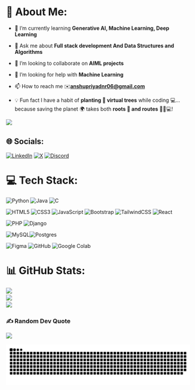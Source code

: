 # 💫 About Me:

- 🌱 I’m currently learning **Generative AI, Machine Learning, Deep Learning**

- 💬 Ask me about **Full stack development And Data Structures and Algorithms**

- 👯 I’m looking to collaborate on **AIML projects**

- 🤝 I’m looking for help with **Machine Learning**

- 📫 How to reach me ✉️**anshupriyadnr06@gmail.com**

- 💡 Fun fact I have a habit of **planting 🌱 virtual trees** while coding 💻... because saving the planet 🌍 takes both **roots 🌳 and routes** 🌱🚀💻!

[![](https://visitcount.itsvg.in/api?id=anshupriya06&icon=0&color=0)](https://visitcount.itsvg.in)

## 🌐 Socials:
 [![LinkedIn](https://img.shields.io/badge/LinkedIn-%230077B5.svg?logo=linkedin&logoColor=white)](https://linkedin.com/in/anshu-priya06) [![X](https://img.shields.io/badge/X-black.svg?logo=X&logoColor=white)](https://x.com/Anshu__Priya) [![Discord](https://img.shields.io/badge/Discord-%237289DA.svg?logo=discord&logoColor=white)](https://discord.gg/anshupriya6494)

# 💻 Tech Stack:
![Python](https://img.shields.io/badge/python-3670A0?style=for-the-badge&logo=python&logoColor=ffdd54) ![Java](https://img.shields.io/badge/java-%23ED8B00.svg?style=for-the-badge&logo=openjdk&logoColor=white) ![C](https://img.shields.io/badge/c-%2300599C.svg?style=for-the-badge&logo=c&logoColor=white)

![HTML5](https://img.shields.io/badge/html5-%23E34F26.svg?style=for-the-badge&logo=html5&logoColor=white) ![CSS3](https://img.shields.io/badge/css3-%231572B6.svg?style=for-the-badge&logo=css3&logoColor=white) ![JavaScript](https://img.shields.io/badge/javascript-%23323330.svg?style=for-the-badge&logo=javascript&logoColor=%23F7DF1E) ![Bootstrap](https://img.shields.io/badge/bootstrap-%238511FA.svg?style=for-the-badge&logo=bootstrap&logoColor=white) ![TailwindCSS](https://img.shields.io/badge/tailwindcss-%2338B2AC.svg?style=for-the-badge&logo=tailwind-css&logoColor=white)
![React](https://img.shields.io/badge/react-%2320232a.svg?style=for-the-badge&logo=react&logoColor=%2361DAFB)

![PHP](https://img.shields.io/badge/php-%23777BB4.svg?style=for-the-badge&logo=php&logoColor=white) ![Django](https://img.shields.io/badge/django-%23092E20.svg?style=for-the-badge&logo=django&logoColor=white) 

![MySQL](https://img.shields.io/badge/mysql-4479A1.svg?style=for-the-badge&logo=mysql&logoColor=white)![Postgres](https://img.shields.io/badge/postgres-%23316192.svg?style=for-the-badge&logo=postgresql&logoColor=white) 

![Figma](https://img.shields.io/badge/figma-%23F24E1E.svg?style=for-the-badge&logo=figma&logoColor=white) ![GitHub](https://img.shields.io/badge/github-%23121011.svg?style=for-the-badge&logo=github&logoColor=white) ![Google Colab](https://img.shields.io/badge/Google%20Colab-%23F9A825.svg?style=for-the-badge&logo=googlecolab&logoColor=white)
# 📊 GitHub Stats:
![](https://github-readme-stats.vercel.app/api/top-langs/?username=anshupriya06&theme=dark&hide_border=false&include_all_commits=false&count_private=false&layout=compact) <br/>
![](https://nirzak-streak-stats.vercel.app/?user=anshupriya06&theme=dark&hide_border=false)<br/> ![](https://github-readme-stats.vercel.app/api?username=anshupriya06&theme=dark&hide_border=false&include_all_commits=false&count_private=false)

### ✍️ Random Dev Quote
![](https://quotes-github-readme.vercel.app/api?type=horizontal&theme=radical)
<!-- Proudly created with GPRM ( https://gprm.itsvg.in ) -->
![snake gif](https://github.com/anshupriya06/anshupriya06/blob/output/github-snake-dark.svg)
